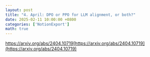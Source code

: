 ```yaml
---
layout: post
title: "4. April: DPO or PPO for LLM alignment, or both?"
date: 2025-02-11 10:00:00 +0800
categories: ['NotionExport']
math: true
---
```


https://arxiv.org/abs/2404.10719[https://arxiv.org/abs/2404.10719](https://arxiv.org/abs/2404.10719)
